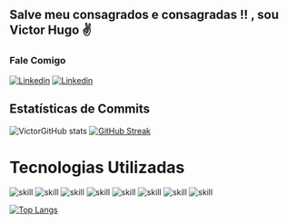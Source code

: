 ## Salve meu consagrados e consagradas !! , sou Victor Hugo  ✌️


### Fale Comigo

[![Linkedin](https://img.shields.io/badge/LinkedIn-0077B5?style=for-the-badge&logo=linkedin&logoColor=white)](www.linkedin.com/in/victor-hugo-amaral-3858691b8)
[![Linkedin](https://img.shields.io/badge/Gmail-D14836?style=for-the-badge&logo=gmail&logoColor=white)](mailto:victorhugo033@gmail.com)



## Estatísticas de Commits
![VictorGitHub stats](https://github-readme-stats.vercel.app/api?username=vi73458&show_icons=true&theme=gotham)
[![GitHub Streak](https://streak-stats.demolab.com?user=vi73458&theme=gotham&hide_border=true)](https://git.io/streak-stats)


# Tecnologias Utilizadas
![skill](https://img.shields.io/badge/HTML5-E34F26?style=for-the-badge&logo=html5&logoColor=white)
![skill](https://img.shields.io/badge/CSS3-1572B6?style=for-the-badge&logo=css3&logoColor=white)
![skill](https://img.shields.io/badge/JavaScript-F7DF1E?style=for-the-badge&logo=javascript&logoColor=black)
![skill](https://img.shields.io/badge/C-00599C?style=for-the-badge&logo=c&logoColor=white)
![skill](https://img.shields.io/badge/C%23-239120?style=for-the-badge&logo=c-sharp&logoColor=white)
![skill](https://img.shields.io/badge/TypeScript-007ACC?style=for-the-badge&logo=typescript&logoColor=white)
![skill](https://img.shields.io/badge/Node.js-43853D?style=for-the-badge&logo=node.js&logoColor=white)
![skill](https://img.shields.io/badge/Vue.js-35495E?style=for-the-badge&logo=vue.js&logoColor=4FC08D)




[![Top Langs](https://github-readme-stats.vercel.app/api/top-langs/?username=vi73458&layout=donut&theme=gotham)](https://github.com/anuraghazra/github-readme-stats)
<div>

